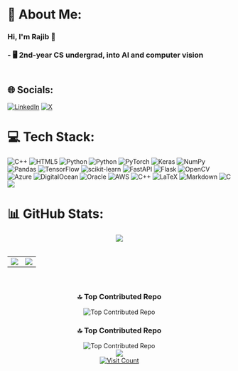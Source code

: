 # 💫 About Me:
### Hi, I'm Rajib 👋<br><br>- 🖥️ 2nd-year CS undergrad, into AI and computer vision<br><br>


## 🌐 Socials:
[![LinkedIn](https://img.shields.io/badge/LinkedIn-%230077B5.svg?logo=linkedin&logoColor=white)](https://linkedin.com/in/rajibdab) [![X](https://img.shields.io/badge/X-black.svg?logo=X&logoColor=white)](https://x.com/ups01v3) 

# 💻 Tech Stack:
![C++](https://img.shields.io/badge/c++-%2300599C.svg?style=flat&logo=c%2B%2B&logoColor=white) ![HTML5](https://img.shields.io/badge/html5-%23E34F26.svg?style=flat&logo=html5&logoColor=white) ![Python](https://img.shields.io/badge/python-3670A0?style=flat&logo=python&logoColor=ffdd54) ![Python](https://img.shields.io/badge/python-3670A0?style=flat&logo=python&logoColor=ffdd54) ![PyTorch](https://img.shields.io/badge/PyTorch-%23EE4C2C.svg?style=flat&logo=PyTorch&logoColor=white) ![Keras](https://img.shields.io/badge/Keras-%23D00000.svg?style=flat&logo=Keras&logoColor=white) ![NumPy](https://img.shields.io/badge/numpy-%23013243.svg?style=flat&logo=numpy&logoColor=white) ![Pandas](https://img.shields.io/badge/pandas-%23150458.svg?style=flat&logo=pandas&logoColor=white) ![TensorFlow](https://img.shields.io/badge/TensorFlow-%23FF6F00.svg?style=flat&logo=TensorFlow&logoColor=white) ![scikit-learn](https://img.shields.io/badge/scikit--learn-%23F7931E.svg?style=flat&logo=scikit-learn&logoColor=white) ![FastAPI](https://img.shields.io/badge/FastAPI-005571?style=flat&logo=fastapi) ![Flask](https://img.shields.io/badge/flask-%23000.svg?style=flat&logo=flask&logoColor=white) ![OpenCV](https://img.shields.io/badge/opencv-%23white.svg?style=flat&logo=opencv&logoColor=white) ![Azure](https://img.shields.io/badge/azure-%230072C6.svg?style=flat&logo=microsoftazure&logoColor=white) ![DigitalOcean](https://img.shields.io/badge/DigitalOcean-%230167ff.svg?style=flat&logo=digitalOcean&logoColor=white) ![Oracle](https://img.shields.io/badge/Oracle-F80000?style=flat&logo=oracle&logoColor=white) ![AWS](https://img.shields.io/badge/AWS-%23FF9900.svg?style=flat&logo=amazon-aws&logoColor=white) ![C++](https://img.shields.io/badge/c++-%2300599C.svg?style=flat&logo=c%2B%2B&logoColor=white) ![LaTeX](https://img.shields.io/badge/latex-%23008080.svg?style=flat&logo=latex&logoColor=white) ![Markdown](https://img.shields.io/badge/markdown-%23000000.svg?style=flat&logo=markdown&logoColor=white) ![C](https://img.shields.io/badge/c-%2300599C.svg?style=flat&logo=c&logoColor=white)
[![](https://visitcount.itsvg.in/api?id=razibit&icon=0&color=0)](https://visitcount.itsvg.in)

# 📊 GitHub Stats:
<div align="center"><img src="https://github-readme-stats.vercel.app/api?username=razibit&show_icons=true&count_private=true&hide_border=false&theme=dark&border_color=ffffff" align="center" /></div>  

<br/> 

<div align="center">
  <table style="border-collapse: collapse; border: none;">
    <tr>
      <td style="border: none;"><img src="https://github-readme-streak-stats.herokuapp.com/?user=razibit&theme=dark&hide_border=false&border=ffffff" /></td>
      <td style="border: none;"><img src="https://github-readme-stats.vercel.app/api/top-langs/?username=razibit&theme=dark&hide_border=false&include_all_commits=true&count_private=true&layout=compact&border_color=ffffff" /></td>
    </tr>
  </table>
</div>

<br/>

<div align="center">
  <h3>🔝 Top Contributed Repo</h3>
  <img src="https://github-contributor-stats.vercel.app/api?username=razibit&limit=5&theme=dark&combine_all_yearly_contributions=true" alt="Top Contributed Repo">
</div>

<div style="text-align: center;">
    <h3>🔝 Top Contributed Repo</h3>
    <img src="https://github-contributor-stats.vercel.app/api?username=razibit&limit=5&theme=dark&combine_all_yearly_contributions=true" alt="Top Contributed Repo">
</div>

<div align="center">
<img src="https://komarev.com/ghpvc/?username=razibit&&style=flat-square" align="center" />
</div> 
<div align="center">
  <a href="https://visitcount.itsvg.in">
    <img src="https://visitcount.itsvg.in/api?id=razibit&icon=0&color=0" alt="Visit Count">
  </a>
</div>


